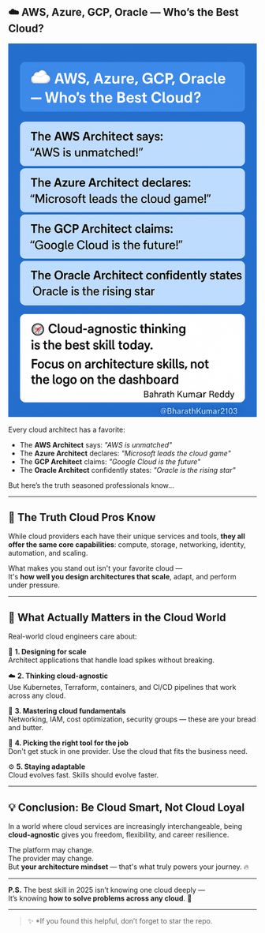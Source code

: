## ☁️ AWS, Azure, GCP, Oracle — Who’s the Best Cloud?

![AWS, Azure, GCP, Oracle — Who’s the Best Cloud](./AWS,%20Azure,%20GCP,%20Oracle%20%E2%80%94%20Who%E2%80%99s%20the%20Best%20Cloud.png)

Every cloud architect has a favorite:

- The **AWS Architect** says: *"AWS is unmatched"*
- The **Azure Architect** declares: *"Microsoft leads the cloud game"*
- The **GCP Architect** claims: *"Google Cloud is the future"*
- The **Oracle Architect** confidently states: *"Oracle is the rising star"*

But here’s the truth seasoned professionals know...

---

## 🧠 The Truth Cloud Pros Know

While cloud providers each have their unique services and tools, **they all offer the same core capabilities**: compute, storage, networking, identity, automation, and scaling.

What makes you stand out isn't your favorite cloud —  
It's **how well you design architectures that scale**, adapt, and perform under pressure.

---

## 🔧 What Actually Matters in the Cloud World

Real-world cloud engineers care about:

🔢 **1. Designing for scale**  
   Architect applications that handle load spikes without breaking.

☁️ **2. Thinking cloud-agnostic**  
   Use Kubernetes, Terraform, containers, and CI/CD pipelines that work across any cloud.

🧠 **3. Mastering cloud fundamentals**  
   Networking, IAM, cost optimization, security groups — these are your bread and butter.

🚀 **4. Picking the right tool for the job**  
   Don't get stuck in one provider. Use the cloud that fits the business need.

⚙️ **5. Staying adaptable**  
   Cloud evolves fast. Skills should evolve faster.

---

## 💡 Conclusion: Be Cloud Smart, Not Cloud Loyal

In a world where cloud services are increasingly interchangeable, being **cloud-agnostic** gives you freedom, flexibility, and career resilience.

The platform may change.  
The provider may change.  
But **your architecture mindset** — that's what truly powers your journey. 🔥

---

**P.S.** The best skill in 2025 isn’t knowing one cloud deeply —  
It’s knowing **how to solve problems across any cloud**. 🧭

---

> ✨ *If you found this helpful, don’t forget to star the repo.
